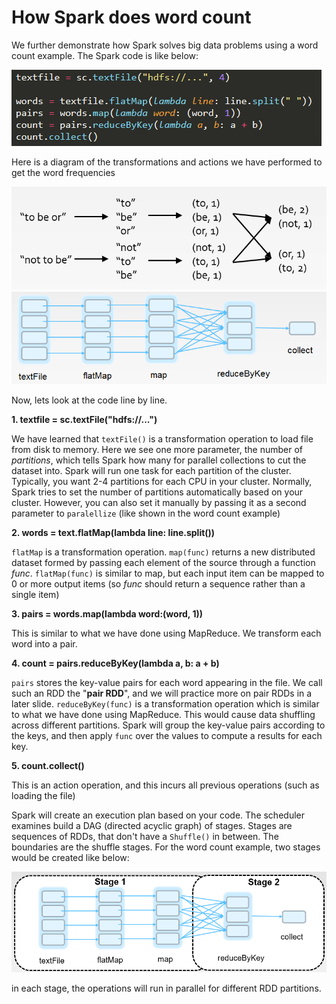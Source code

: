 # How Spark does word count

We further demonstrate how Spark solves big data problems using a word count example. 
The Spark code is like below:

![img.png](img.png)

Here is a diagram of the transformations and actions we have performed to get the word frequencies

![img_1.png](img_1.png)
![img_2.png](img_2.png)

Now, lets look at the code line by line.

**1. textfile = sc.textFile("hdfs://...")**

We have learned that `textFile()` is a transformation operation to load file from disk to memory. 
Here we see one more parameter, the number of *partitions*, which tells Spark how many for 
parallel collections to cut the dataset into. Spark will run one task for each partition of 
the cluster. Typically, you want 2-4 partitions for each CPU in your cluster. Normally, Spark 
tries to set the number of partitions automatically based on your cluster. However, you can 
also set it manually by passing it as a second parameter to `paralellize` (like shown in the 
word count example)

**2. words = text.flatMap(lambda line: line.split())**

`flatMap` is a transformation operation. `map(func)` returns a new distributed dataset formed 
by passing each element of the source through a function *func*. `flatMap(func)` is similar to 
map, but each input item can be mapped to 0 or more output items (so *func* should return a 
sequence rather than a single item) 

**3. pairs = words.map(lambda word:(word, 1))**

This is similar to what we have done using MapReduce. We transform each word into a pair.

**4. count = pairs.reduceByKey(lambda a, b: a + b)**

`pairs` stores the key-value pairs for each word appearing in the file. We call such an RDD 
the "**pair RDD**", and we will practice more on pair RDDs in a later slide. `reduceByKey(func)` 
is a transformation operation which is similar to what we have done using MapReduce. This would 
cause data shuffling across different partitions. Spark will group the key-value pairs according 
to the keys, and then apply `func` over the values to compute a results for each key.

**5. count.collect()**

This is an action operation, and this incurs all previous operations (such as loading the file)

Spark will create an execution plan based on your code. The scheduler examines build a DAG 
(directed acyclic graph) of stages. Stages are sequences of RDDs, that don't have a `Shuffle()` 
in between. The boundaries are the shuffle stages. For the word count example, two stages would 
be created like below:

![img_3.png](img_3.png)

in each stage, the operations will run in parallel for different RDD partitions.